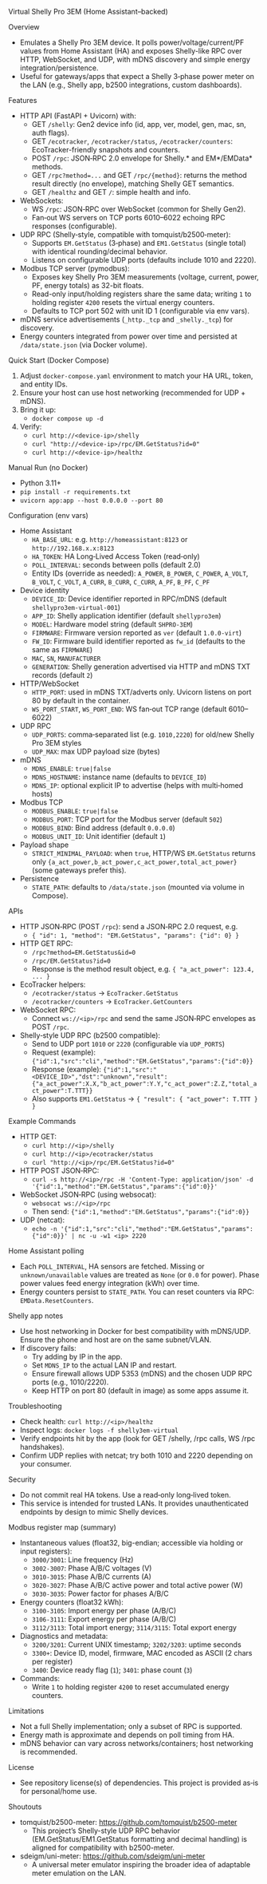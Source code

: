 Virtual Shelly Pro 3EM (Home Assistant–backed)

Overview

- Emulates a Shelly Pro 3EM device. It polls power/voltage/current/PF values from Home Assistant (HA) and exposes Shelly-like RPC over HTTP, WebSocket, and UDP, with mDNS discovery and simple energy integration/persistence.
- Useful for gateways/apps that expect a Shelly 3‑phase power meter on the LAN (e.g., Shelly app, b2500 integrations, custom dashboards).

Features

- HTTP API (FastAPI + Uvicorn) with:
  - GET `/shelly`: Gen2 device info (id, app, ver, model, gen, mac, sn, auth flags).
  - GET `/ecotracker`, `/ecotracker/status`, `/ecotracker/counters`: EcoTracker-friendly snapshots and counters.
  - POST `/rpc`: JSON‑RPC 2.0 envelope for Shelly.* and EM*/EMData* methods.
  - GET `/rpc?method=...` and GET `/rpc/{method}`: returns the method result directly (no envelope), matching Shelly GET semantics.
  - GET `/healthz` and GET `/`: simple health and info.
- WebSockets:
  - WS `/rpc`: JSON‑RPC over WebSocket (common for Shelly Gen2).
  - Fan‑out WS servers on TCP ports 6010–6022 echoing RPC responses (configurable).
- UDP RPC (Shelly‑style, compatible with tomquist/b2500‑meter):
  - Supports `EM.GetStatus` (3‑phase) and `EM1.GetStatus` (single total) with identical rounding/decimal behavior.
  - Listens on configurable UDP ports (defaults include 1010 and 2220).
- Modbus TCP server (pymodbus):
  - Exposes key Shelly Pro 3EM measurements (voltage, current, power, PF, energy totals) as 32-bit floats.
  - Read-only input/holding registers share the same data; writing `1` to holding register `4200` resets the virtual energy counters.
  - Defaults to TCP port 502 with unit ID 1 (configurable via env vars).
- mDNS service advertisements (`_http._tcp` and `_shelly._tcp`) for discovery.
- Energy counters integrated from power over time and persisted at `/data/state.json` (via Docker volume).

Quick Start (Docker Compose)

1) Adjust `docker-compose.yaml` environment to match your HA URL, token, and entity IDs.
2) Ensure your host can use host networking (recommended for UDP + mDNS).
3) Bring it up:
   - `docker compose up -d`
4) Verify:
   - `curl http://<device-ip>/shelly`
   - `curl "http://<device-ip>/rpc/EM.GetStatus?id=0"`
   - `curl http://<device-ip>/healthz`

Manual Run (no Docker)

- Python 3.11+
- `pip install -r requirements.txt`
- `uvicorn app:app --host 0.0.0.0 --port 80`

Configuration (env vars)

- Home Assistant
  - `HA_BASE_URL`: e.g. `http://homeassistant:8123` or `http://192.168.x.x:8123`
  - `HA_TOKEN`: HA Long‑Lived Access Token (read‑only)
  - `POLL_INTERVAL`: seconds between polls (default 2.0)
  - Entity IDs (override as needed): `A_POWER`, `B_POWER`, `C_POWER`, `A_VOLT`, `B_VOLT`, `C_VOLT`, `A_CURR`, `B_CURR`, `C_CURR`, `A_PF`, `B_PF`, `C_PF`
- Device identity
  - `DEVICE_ID`: Device identifier reported in RPC/mDNS (default `shellypro3em-virtual-001`)
  - `APP_ID`: Shelly application identifier (default `shellypro3em`)
  - `MODEL`: Hardware model string (default `SHPRO-3EM`)
  - `FIRMWARE`: Firmware version reported as `ver` (default `1.0.0-virt`)
  - `FW_ID`: Firmware build identifier reported as `fw_id` (defaults to the same as `FIRMWARE`)
  - `MAC`, `SN`, `MANUFACTURER`
  - `GENERATION`: Shelly generation advertised via HTTP and mDNS TXT records (default `2`)
- HTTP/WebSocket
  - `HTTP_PORT`: used in mDNS TXT/adverts only. Uvicorn listens on port 80 by default in the container.
  - `WS_PORT_START`, `WS_PORT_END`: WS fan‑out TCP range (default 6010–6022)
- UDP RPC
  - `UDP_PORTS`: comma‑separated list (e.g. `1010,2220`) for old/new Shelly Pro 3EM styles
  - `UDP_MAX`: max UDP payload size (bytes)
- mDNS
  - `MDNS_ENABLE`: `true|false`
  - `MDNS_HOSTNAME`: instance name (defaults to `DEVICE_ID`)
  - `MDNS_IP`: optional explicit IP to advertise (helps with multi‑homed hosts)
- Modbus TCP
  - `MODBUS_ENABLE`: `true|false`
  - `MODBUS_PORT`: TCP port for the Modbus server (default `502`)
  - `MODBUS_BIND`: Bind address (default `0.0.0.0`)
  - `MODBUS_UNIT_ID`: Unit identifier (default `1`)
- Payload shape
  - `STRICT_MINIMAL_PAYLOAD`: when `true`, HTTP/WS `EM.GetStatus` returns only `{a_act_power,b_act_power,c_act_power,total_act_power}` (some gateways prefer this).
- Persistence
  - `STATE_PATH`: defaults to `/data/state.json` (mounted via volume in Compose).

APIs

- HTTP JSON‑RPC (POST `/rpc`): send a JSON‑RPC 2.0 request, e.g.
  - `{ "id": 1, "method": "EM.GetStatus", "params": {"id": 0} }`
- HTTP GET RPC:
  - `/rpc?method=EM.GetStatus&id=0`
  - `/rpc/EM.GetStatus?id=0`
  - Response is the method result object, e.g. `{ "a_act_power": 123.4, ... }`
- EcoTracker helpers:
  - `/ecotracker/status` → `EcoTracker.GetStatus`
  - `/ecotracker/counters` → `EcoTracker.GetCounters`
- WebSocket RPC:
  - Connect `ws://<ip>/rpc` and send the same JSON‑RPC envelopes as POST `/rpc`.
- Shelly‑style UDP RPC (b2500 compatible):
  - Send to UDP port `1010` or `2220` (configurable via `UDP_PORTS`)
  - Request (example): `{"id":1,"src":"cli","method":"EM.GetStatus","params":{"id":0}}`
  - Response (example): `{"id":1,"src":"<DEVICE_ID>","dst":"unknown","result":{"a_act_power":X.X,"b_act_power":Y.Y,"c_act_power":Z.Z,"total_act_power":T.TTT}}`
  - Also supports `EM1.GetStatus` -> `{ "result": { "act_power": T.TTT } }`

Example Commands

- HTTP GET:
  - `curl http://<ip>/shelly`
  - `curl http://<ip>/ecotracker/status`
  - `curl "http://<ip>/rpc/EM.GetStatus?id=0"`
- HTTP POST JSON‑RPC:
  - `curl -s http://<ip>/rpc -H 'Content-Type: application/json' -d '{"id":1,"method":"EM.GetStatus","params":{"id":0}}'`
- WebSocket JSON‑RPC (using websocat):
  - `websocat ws://<ip>/rpc`
  - Then send: `{"id":1,"method":"EM.GetStatus","params":{"id":0}}`
- UDP (netcat):
  - `echo -n '{"id":1,"src":"cli","method":"EM.GetStatus","params":{"id":0}}' | nc -u -w1 <ip> 2220`

Home Assistant polling

- Each `POLL_INTERVAL`, HA sensors are fetched. Missing or `unknown/unavailable` values are treated as `None` (or `0.0` for power). Phase power values feed energy integration (kWh) over time.
- Energy counters persist to `STATE_PATH`. You can reset counters via RPC: `EMData.ResetCounters`.

Shelly app notes

- Use host networking in Docker for best compatibility with mDNS/UDP. Ensure the phone and host are on the same subnet/VLAN.
- If discovery fails:
  - Try adding by IP in the app.
  - Set `MDNS_IP` to the actual LAN IP and restart.
  - Ensure firewall allows UDP 5353 (mDNS) and the chosen UDP RPC ports (e.g., 1010/2220).
  - Keep HTTP on port 80 (default in image) as some apps assume it.

Troubleshooting

- Check health: `curl http://<ip>/healthz`
- Inspect logs: `docker logs -f shelly3em-virtual`
- Verify endpoints hit by the app (look for GET /shelly, /rpc calls, WS /rpc handshakes).
- Confirm UDP replies with netcat; try both 1010 and 2220 depending on your consumer.

Security

- Do not commit real HA tokens. Use a read‑only long‑lived token.
- This service is intended for trusted LANs. It provides unauthenticated endpoints by design to mimic Shelly devices.

Modbus register map (summary)

- Instantaneous values (float32, big-endian; accessible via holding or input registers):
  - `3000/3001`: Line frequency (Hz)
  - `3002-3007`: Phase A/B/C voltages (V)
  - `3010-3015`: Phase A/B/C currents (A)
  - `3020-3027`: Phase A/B/C active power and total active power (W)
  - `3030-3035`: Power factor for phases A/B/C
- Energy counters (float32 kWh):
  - `3100-3105`: Import energy per phase (A/B/C)
  - `3106-3111`: Export energy per phase (A/B/C)
  - `3112/3113`: Total import energy; `3114/3115`: Total export energy
- Diagnostics and metadata:
  - `3200/3201`: Current UNIX timestamp; `3202/3203`: uptime seconds
  - `3300+`: Device ID, model, firmware, MAC encoded as ASCII (2 chars per register)
  - `3400`: Device ready flag (`1`); `3401`: phase count (`3`)
- Commands:
  - Write `1` to holding register `4200` to reset accumulated energy counters.

Limitations

- Not a full Shelly implementation; only a subset of RPC is supported.
- Energy math is approximate and depends on poll timing from HA.
- mDNS behavior can vary across networks/containers; host networking is recommended.

License

- See repository license(s) of dependencies. This project is provided as‑is for personal/home use.

Shoutouts

- tomquist/b2500-meter: https://github.com/tomquist/b2500-meter
  - This project’s Shelly-style UDP RPC behavior (EM.GetStatus/EM1.GetStatus formatting and decimal handling) is aligned for compatibility with b2500-meter.
- sdeigm/uni-meter: https://github.com/sdeigm/uni-meter
  - A universal meter emulator inspiring the broader idea of adaptable meter emulation on the LAN.
